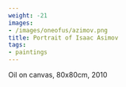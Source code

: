 ```yaml
---
weight: -21
images:
- /images/oneofus/azimov.png
title: Portrait of Isaac Asimov
tags:
- paintings
---
```

Oil on canvas, 80x80cm, 2010
